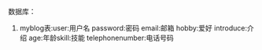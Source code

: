 数据库：
1. myblog表:user:用户名 password:密码 email:邮箱 hobby:爱好 introduce:介绍 age:年龄skill:技能 telephonenumber:电话号码

